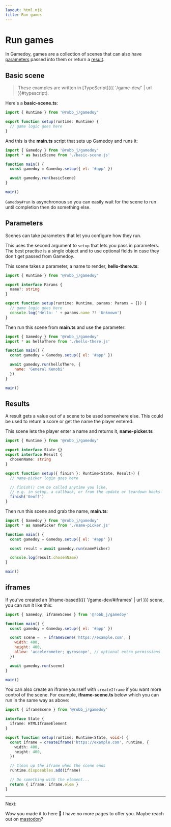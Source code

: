 ```yaml
---
layout: html.njk
title: Run games
---
```


# Run games

In Gamedoy, games are a collection of scenes that can also have [parameters](#parameters) passed into them or return a [result](#results).

## Basic scene

> These examples are written in [TypeScript]({{ '/game-dev/' | url }}#typescript).

Here's a **basic-scene.ts**:

```ts
import { Runtime } from '@robb_j/gamedoy'

export function setup(runtime: Runtime) {
  // game logic goes here
}
```

And this is the **main.ts** script that sets up Gamedoy and runs it:

```js
import { Gamedoy } from '@robb_j/gamedoy'
import * as basicScene from './basic-scene.js'

function main() {
  const gamedoy = Gamedoy.setup({ el: '#app' })

  await gamedoy.run(basicScene)
}

main()
```

`Gamedoy#run` is asynchronous so you can easily wait for the scene to run until completion then do something else.

## Parameters

Scenes can take parameters that let you configure how they run.

This uses the second argument to `setup` that lets you pass in parameters. The best practise is a single object and to use optional fields in case they don't get passed from Gamedoy.

This scene takes a parameter, a name to render, **hello-there.ts**:

```ts
import { Runtime } from '@robb_j/gamedoy'

export interface Params {
  name?: string
}

export function setup(runtime: Runtime, params: Params = {}) {
  // game logic goes here
  console.log('Hello: ' + params.name ?? 'Unknown')
}
```

Then run this scene from **main.ts** and use the parameter:

```js
import { Gamedoy } from '@robb_j/gamedoy'
import * as helloThere from './hello-there.js'

function main() {
  const gamedoy = Gamedoy.setup({ el: '#app' })

  await gamedoy.run(helloThere, {
    name: 'General Kenobi'
  })
}

main()
```

## Results

A result gets a value out of a scene to be used somewhere else. This could be used to return a score or get the name the player entered.

This scene lets the player enter a name and returns it, **name-picker.ts**

```ts
import { Runtime } from '@robb_j/gamedoy'

export interface State {}
export interface Result {
  chosenName: string
}

export function setup({ finish }: Runtime<State, Result>) {
  // name-picker login goes here

  // finish() can be called anytime you like,
  // e.g. in setup, a callback, or from the update or teardown hooks.
  finish('Geoff')
}
```

Then run this scene and grab the name, **main.ts**:

```js
import { Gamedoy } from '@robb_j/gamedoy'
import * as namePicker from './name-picker.js'

function main() {
  const gamedoy = Gamedoy.setup({ el: '#app' })

  const result = await gamedoy.run(namePicker)

  console.log(result.chosenName)
}

main()
```

## iframes

If you've created an [iframe-based]({{ '/game-dev/#iframes' | url }}) scene, you can run it like this:

```js
import { Gamedoy, iframeScene } from '@robb_j/gamedoy'

function main() {
  const gamedoy = Gamedoy.setup({ el: '#app' })

  const scene =  = iframeScene('https://example.com', {
    width: 400,
    height: 400,
    allow: 'accelerometer; gyroscope', // optional extra permissions
  })

  await gamedoy.run(scene)
}

main()
```

You can also create an iframe yourself with `createIframe` if you want more control of the scene. For example, **iframe-scene.ts** below which you can run in the same way as above:

```ts
import { iframeScene } from '@robb_j/gamedoy'

interface State {
  iframe: HTMLIframeElement
}

export function setup(runtime: Runtime<State, void>) {
  const iframe = createIframe('https://example.com', runtime, {
    width: 400,
    height: 400,
  })

  // Clean up the iframe when the scene ends
  runtime.disposables.add(iframe)

  // Do something with the element...
  return { iframe: iframe.elem }
}
```

---

Next:

Wow you made it to here 🥳 I have no more pages to offer you.
Maybe reach out on [mastodon](https://hyem.tech/@rob)?

